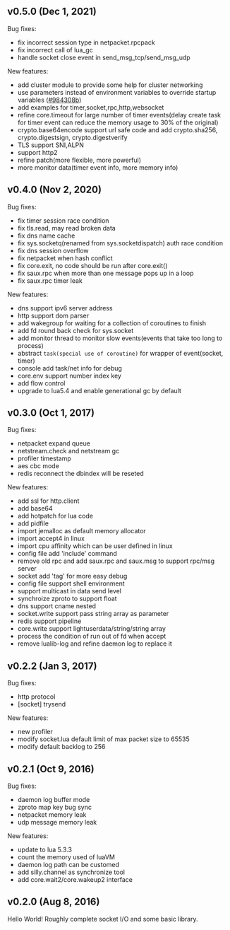 ## v0.5.0 (Dec 1, 2021)
Bug fixes:

- fix incorrect session type in netpacket.rpcpack
- fix incorrect call of lua_gc
- handle socket close event in send_msg_tcp/send_msg_udp 

New features:

- add cluster module to provide some help for cluster networking
- use parameters instead of environment variables to override startup variables ([#984308b](https://github.com/findstr/silly/tree/984308b82012e733bcf8c8481875a6a6f888a2ff))
- add examples for timer,socket,rpc,http,websocket
- refine core.timeout for large number of timer events(delay create task for timer event can reduce the memory usage to 30% of the original)
- crypto.base64encode support url safe code and add crypto.sha256, crypto.digestsign, crypto.digestverify
- TLS support SNI,ALPN
- support http2
- refine patch(more flexible, more powerful)
- more monitor data(timer event info, more memory info)

## v0.4.0 (Nov 2, 2020)
Bug fixes:

- fix timer session race condition
- fix tls.read, may read broken data
- fix dns name cache
- fix sys.socketq(renamed from sys.socketdispatch) auth race condition
- fix dns session overflow
- fix netpacket when hash conflict
- fix core.exit, no code should be run after core.exit()
- fix saux.rpc when more than one message pops up in a loop
- fix saux.rpc timer leak

New features:

- dns support ipv6 server address
- http support dom parser
- add wakegroup for waiting for a collection of coroutines to finish
- add fd round back check for sys.socket
- add monitor thread to monitor slow events(events that take too long to process)
- abstract `task(special use of coroutine)` for wrapper of event(socket, timer)
- console add task/net info for debug
- core.env support number index key
- add flow control
- upgrade to lua5.4 and enable generational gc by default

## v0.3.0 (Oct 1, 2017)
Bug fixes:

- netpacket expand queue
- netstream.check and netstream gc
- profiler timestamp
- aes cbc mode
- redis reconnect the dbindex will be reseted

New features:

- add ssl for http.client
- add base64
- add hotpatch for lua code
- add pidfile
- import jemalloc as default memory allocator
- import accept4 in linux
- import cpu affinity which can be user defined in linux
- config file add 'include' command
- remove old rpc and add saux.rpc and saux.msg to support rpc/msg server
- socket add 'tag' for more easy debug
- config file support shell environment
- support multicast in data send level
- synchroize zproto to support float
- dns support cname nested
- socket.write support pass string array as parameter
- redis support pipeline
- core.write support lightuserdata/string/string array
- process the condition of run out of fd when accept
- remove lualib-log and refine daemon log to replace it


## v0.2.2 (Jan 3, 2017)
Bug fixes:

- http protocol
- [socket] trysend

New features:

- new profiler
- modify socket.lua default limit of  max packet size to 65535
- modify default backlog to 256

## v0.2.1 (Oct 9, 2016)
Bug fixes:
- daemon log buffer mode
- zproto map key bug sync
- netpacket memory leak
- udp message memory leak

New features:
- update to lua 5.3.3
- count the memory used of luaVM
- daemon log path can be customed
- add silly.channel as synchronize tool
- add core.wait2/core.wakeup2 interface


## v0.2.0 (Aug 8, 2016)

Hello World!
Roughly complete socket I/O and some basic library.

